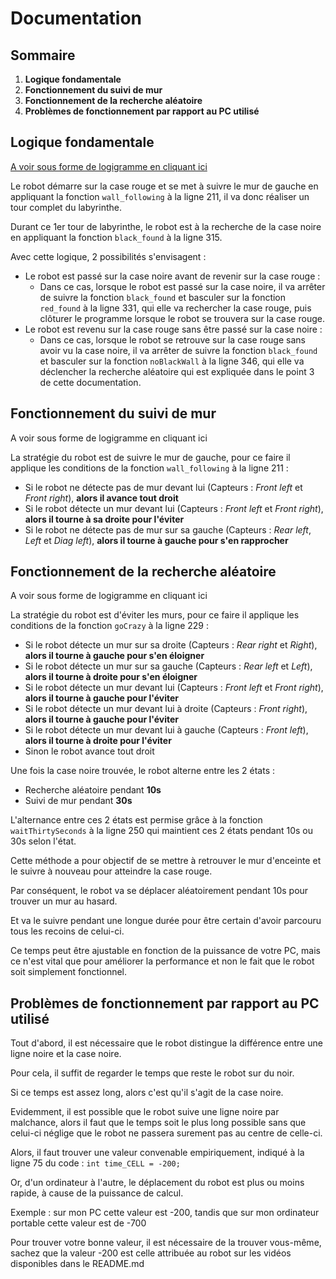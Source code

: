 # Documentation

## Sommaire
1. **Logique fondamentale**
2. **Fonctionnement du suivi de mur**
3. **Fonctionnement de la recherche aléatoire**
4. **Problèmes de fonctionnement par rapport au PC utilisé**

## Logique fondamentale
[A voir sous forme de logigramme en cliquant ici](https://github.com/Poblit0/TP-Info/blob/main/Logigrammes/TP%20Info%20-%20Logique%20fondamentale.pdf)

Le robot démarre sur la case rouge et se met à suivre le mur de gauche en appliquant la fonction `wall_following` à la ligne 211, il va donc réaliser un tour complet du labyrinthe.

Durant ce 1er tour de labyrinthe, le robot est à la recherche de la case noire en appliquant la fonction `black_found` à la ligne 315.

Avec cette logique, 2 possibilités s'envisagent :
- Le robot est passé sur la case noire avant de revenir sur la case rouge :
  - Dans ce cas, lorsque le robot est passé sur la case noire, il va arrêter de suivre la fonction `black_found` et basculer sur la fonction `red_found` à la ligne 331, qui elle va rechercher la case rouge, puis clôturer le programme lorsque le robot se trouvera sur la case rouge.
- Le robot est revenu sur la case rouge sans être passé sur la case noire :
  - Dans ce cas, lorsque le robot se retrouve sur la case rouge sans avoir vu la case noire, il va arrêter de suivre la fonction `black_found` et basculer sur la fonction `noBlackWall` à la ligne 346, qui elle va déclencher la recherche aléatoire qui est expliquée dans le point 3 de cette documentation.

## Fonctionnement du suivi de mur
A voir sous forme de logigramme en cliquant ici

La stratégie du robot est de suivre le mur de gauche, pour ce faire il applique les conditions de la fonction `wall_following` à la ligne 211 :


- Si le robot ne détecte pas de mur devant lui (Capteurs : *Front left* et *Front right*), **alors il avance tout droit**
- Si le robot détecte un mur devant lui (Capteurs : *Front left* et *Front right*), **alors il tourne à sa droite pour l'éviter**
- Si le robot ne détecte pas de mur sur sa gauche (Capteurs : *Rear left*, *Left* et *Diag left*), **alors il tourne à gauche pour s'en rapprocher**

## Fonctionnement de la recherche aléatoire
A voir sous forme de logigramme en cliquant ici

La stratégie du robot est d'éviter les murs, pour ce faire il applique les conditions de la fonction `goCrazy` à la ligne 229 :

- Si le robot détecte un mur sur sa droite (Capteurs : *Rear right* et *Right*), **alors il tourne à gauche pour s'en éloigner**
- Si le robot détecte un mur sur sa gauche (Capteurs : *Rear left* et *Left*), **alors il tourne à droite pour s'en éloigner**
- Si le robot détecte un mur devant lui (Capteurs : *Front left* et *Front right*), **alors il tourne à gauche pour l'éviter**
- Si le robot détecte un mur devant lui à droite (Capteurs : *Front right*), **alors il tourne à gauche pour l'éviter**
- Si le robot détecte un mur devant lui à gauche (Capteurs : *Front left*), **alors il tourne à droite pour l'éviter**
- Sinon le robot avance tout droit

Une fois la case noire trouvée, le robot alterne entre les 2 états :
- Recherche aléatoire pendant **10s**
- Suivi de mur pendant **30s**

L'alternance entre ces 2 états est permise grâce à la fonction `waitThirtySeconds` à la ligne 250 qui maintient ces 2 états pendant 10s ou 30s selon l'état.

Cette méthode a pour objectif de se mettre à retrouver le mur d'enceinte et le suivre à nouveau pour atteindre la case rouge.

Par conséquent, le robot va se déplacer aléatoirement pendant 10s pour trouver un mur au hasard.

Et va le suivre pendant une longue durée pour être certain d'avoir parcouru tous les recoins de celui-ci.

Ce temps peut être ajustable en fonction de la puissance de votre PC, mais ce n'est vital que pour améliorer la performance et non le fait que le robot soit simplement fonctionnel.

## Problèmes de fonctionnement par rapport au PC utilisé

Tout d'abord, il est nécessaire que le robot distingue la différence entre une ligne noire et la case noire.

Pour cela, il suffit de regarder le temps que reste le robot sur du noir.

Si ce temps est assez long, alors c'est qu'il s'agit de la case noire.

Evidemment, il est possible que le robot suive une ligne noire par malchance, alors il faut que le temps soit le plus long possible sans que celui-ci néglige que le robot ne passera surement pas au centre de celle-ci.

Alors, il faut trouver une valeur convenable empiriquement, indiqué à la ligne 75 du code : `int time_CELL = -200;`

Or, d'un ordinateur à l'autre, le déplacement du robot est plus ou moins rapide, à cause de la puissance de calcul.

Exemple : sur mon PC cette valeur est -200, tandis que sur mon ordinateur portable cette valeur est de -700

Pour trouver votre bonne valeur, il est nécessaire de la trouver vous-même, sachez que la valeur -200 est celle attribuée au robot sur les vidéos disponibles dans le README.md
